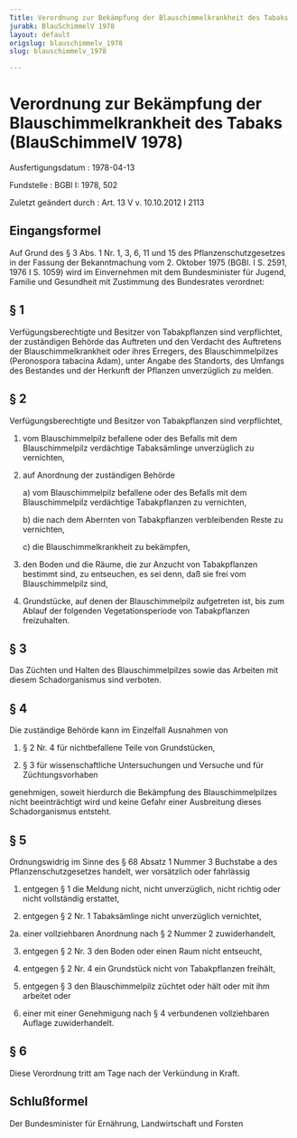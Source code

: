 ```yaml
---
Title: Verordnung zur Bekämpfung der Blauschimmelkrankheit des Tabaks
jurabk: BlauSchimmelV 1978
layout: default
origslug: blauschimmelv_1978
slug: blauschimmelv_1978

---
```


# Verordnung zur Bekämpfung der Blauschimmelkrankheit des Tabaks (BlauSchimmelV 1978)

Ausfertigungsdatum
:   1978-04-13

Fundstelle
:   BGBl I: 1978, 502

Zuletzt geändert durch
:   Art. 13 V v. 10.10.2012 I 2113


## Eingangsformel

Auf Grund des § 3 Abs. 1 Nr. 1, 3, 6, 11 und 15 des
Pflanzenschutzgesetzes in der Fassung der Bekanntmachung vom 2.
Oktober 1975 (BGBl. I S. 2591, 1976 I S. 1059) wird im Einvernehmen
mit dem Bundesminister für Jugend, Familie und Gesundheit mit
Zustimmung des Bundesrates verordnet:


## § 1

Verfügungsberechtigte und Besitzer von Tabakpflanzen sind
verpflichtet, der zuständigen Behörde das Auftreten und den Verdacht
des Auftretens der Blauschimmelkrankheit oder ihres Erregers, des
Blauschimmelpilzes (Peronospora tabacina Adam), unter Angabe des
Standorts, des Umfangs des Bestandes und der Herkunft der Pflanzen
unverzüglich zu melden.


## § 2

Verfügungsberechtigte und Besitzer von Tabakpflanzen sind
verpflichtet,

1.  vom Blauschimmelpilz befallene oder des Befalls mit dem
    Blauschimmelpilz verdächtige Tabaksämlinge unverzüglich zu vernichten,


2.  auf Anordnung der zuständigen Behörde

    a)  vom Blauschimmelpilz befallene oder des Befalls mit dem
        Blauschimmelpilz verdächtige Tabakpflanzen zu vernichten,


    b)  die nach dem Abernten von Tabakpflanzen verbleibenden Reste zu
        vernichten,


    c)  die Blauschimmelkrankheit zu bekämpfen,





3.  den Boden und die Räume, die zur Anzucht von Tabakpflanzen bestimmt
    sind, zu entseuchen, es sei denn, daß sie frei vom Blauschimmelpilz
    sind,


4.  Grundstücke, auf denen der Blauschimmelpilz aufgetreten ist, bis zum
    Ablauf der folgenden Vegetationsperiode von Tabakpflanzen
    freizuhalten.





## § 3

Das Züchten und Halten des Blauschimmelpilzes sowie das Arbeiten mit
diesem Schadorganismus sind verboten.


## § 4

Die zuständige Behörde kann im Einzelfall Ausnahmen von

1.  § 2 Nr. 4 für nichtbefallene Teile von Grundstücken,


2.  § 3 für wissenschaftliche Untersuchungen und Versuche und für
    Züchtungsvorhaben



genehmigen, soweit hierdurch die Bekämpfung des Blauschimmelpilzes
nicht beeinträchtigt wird und keine Gefahr einer Ausbreitung dieses
Schadorganismus entsteht.


## § 5

Ordnungswidrig im Sinne des § 68 Absatz 1 Nummer 3 Buchstabe a des
Pflanzenschutzgesetzes handelt, wer vorsätzlich oder fahrlässig

1.  entgegen § 1 die Meldung nicht, nicht unverzüglich, nicht richtig oder
    nicht vollständig erstattet,


2.  entgegen § 2 Nr. 1 Tabaksämlinge nicht unverzüglich vernichtet,


2a. einer vollziehbaren Anordnung nach § 2 Nummer 2 zuwiderhandelt,


3.  entgegen § 2 Nr. 3 den Boden oder einen Raum nicht entseucht,


4.  entgegen § 2 Nr. 4 ein Grundstück nicht von Tabakpflanzen freihält,


5.  entgegen § 3 den Blauschimmelpilz züchtet oder hält oder mit ihm
    arbeitet oder


6.  einer mit einer Genehmigung nach § 4 verbundenen vollziehbaren Auflage
    zuwiderhandelt.





## § 6

Diese Verordnung tritt am Tage nach der Verkündung in Kraft.


## Schlußformel

Der Bundesminister für Ernährung, Landwirtschaft und Forsten


